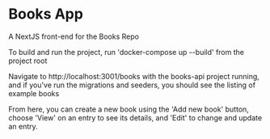 # Books App

A NextJS front-end for the Books Repo

To build and run the project, run 'docker-compose up --build' from the project root

Navigate to http://localhost:3001/books with the books-api project running, and if you've run the migrations and seeders, you should see the listing of example books

From here, you can create a new book using the 'Add new book' button, choose 'View' on an entry to see its details, and 'Edit' to change and update an entry.